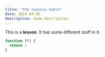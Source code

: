 ```yaml
---
title: "The console.table"
date: 2019-04-30
description: Some description.
---
```


This is a **lesson**. It has some different stuff in it.

```js
function f() {
  return 1
}
```
